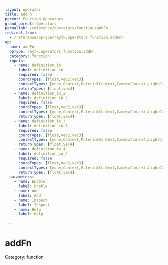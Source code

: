 ```yaml
---
layout: operator
title: addFn
parent: Function Operators
grand_parent: Operators
permalink: /reference/operators/function/addFn
redirect_from:
  - /reference/opType/raytk.operators.function.addFn/
op:
  name: addFn
  opType: raytk.operators.function.addFn
  category: function
  inputs:
    - name: definition_in
      label: definition_in
      required: false
      coordTypes: [float,vec2,vec3]
      contextTypes: [none,Context,MaterialContext,CameraContext,LightContext,RayContext]
      returnTypes: [float,vec4]
    - name: definition_in_2
      label: definition_in_2
      required: false
      coordTypes: [float,vec2,vec3]
      contextTypes: [none,Context,MaterialContext,CameraContext,LightContext,RayContext]
      returnTypes: [float,vec4]
    - name: definition_in_3
      label: definition_in_3
      required: false
      coordTypes: [float,vec2,vec3]
      contextTypes: [none,Context,MaterialContext,CameraContext,LightContext,RayContext]
      returnTypes: [float,vec4]
    - name: definition_in_4
      label: definition_in_4
      required: false
      coordTypes: [float,vec2,vec3]
      contextTypes: [none,Context,MaterialContext,CameraContext,LightContext,RayContext]
      returnTypes: [float,vec4]
  parameters:
    - name: Enable
      label: Enable
    - name: Add
      label: Add
    - name: Inspect
      label: Inspect
    - name: Help
      label: Help

---
```


# addFn

Category: function

